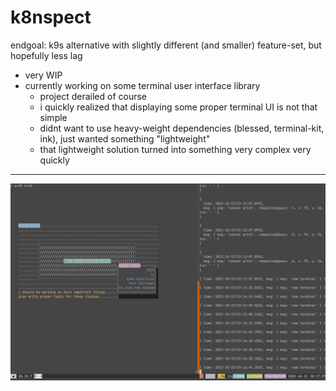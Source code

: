 # k8nspect

endgoal: k9s alternative with slightly different (and smaller) feature-set, but hopefully less lag

* very WIP
* currently working on some terminal user interface library
  * project derailed of course
  * i quickly realized that displaying some proper terminal UI is not that simple
  * didnt want to use heavy-weight dependencies (blessed, terminal-kit, ink), just wanted something "lightweight"
  * that lightweight solution turned into something very complex very quickly

---

![WIP screeeshot](very_very_wip_screenshot.png)
